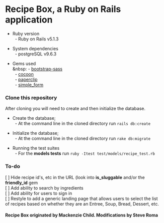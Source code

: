 # Recipe Box, a Ruby on Rails application

* Ruby version<br>
&nbsp; - Ruby on Rails v5.1.3

* System dependencies<br>
&nbsp; - postgreSQL v9.6.3

* Gems used<br>
&nbsp: - [bootstrap-sass](https://rubygems.org/gems/bootstrap-sass)<br>
&nbsp; - [cocoon](https://rubygems.org/gems/cocoon)<br>
&nbsp; - [paperclip](https://rubygems.org/gems/paperclip)<br>
&nbsp; - [simple_form](https://rubygems.org/gems/simple_form)<br>

### Clone this repository

After cloning you will need to create and then initialize the database.

* Create the database;<br>
&nbsp; - At the command line in the cloned directory run `rails db:create`

* Initialize the database;<br>
&nbsp; - At the command line in the cloned directory run `rake db:migrate`

* Running the test suites<br>
&nbsp; - For the **models tests** run `ruby -Itest test/models/recipe_test.rb`

### To-do
[ ] Hide recipe id's, etc in the URL (look into **is_sluggable** and/or the **friendly_id** gem<br>
[ ] Add ability to search by ingredients<br>
[ ] Add ability for users to sign in<br>
[ ] Restyle to add a generic landing page that allows users to select the list of recipes 
based on whether they are an Entree, Soup, Bread, Dessert, etc.<br>

#### Recipe Box originated by Mackenzie Child. Modifications by Steve Roma
